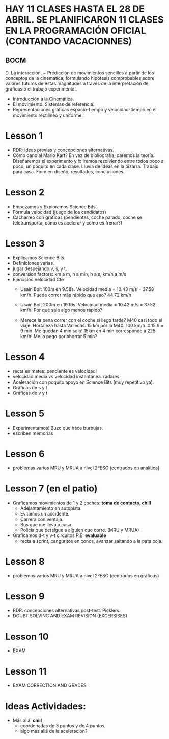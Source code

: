 # HAY 11 CLASES HASTA EL 28 DE ABRIL. SE PLANIFICARON 11 CLASES EN LA PROGRAMACIÓN OFICIAL (CONTANDO VACACIONNES)

## BOCM
D. La interacción.
− Predicción de movimientos sencillos a partir de los conceptos de la cinemática, formulando
hipótesis comprobables sobre valores futuros de estas magnitudes a través de la
interpretación de gráficas o el trabajo experimental.
- Introducción a la Cinemática.
- El movimiento. Sistemas de referencia.
- Representaciones gráficas espacio-tiempo y velocidad-tiempo en el movimiento rectilíneo y
uniforme.

# Lesson 1
- RDR: Ideas previas y concepciones alternativas.
- Cómo gano al Mario Kart? En vez de bibliografía, daremos la teoría. Diseñaremos el experimento y lo iremos resolviendo entre todos poco a poco, un poquito en cada clase. Lluvia de ideas en la pizarra. Trabajo para casa. Foco en diseño, resultados, conclusiones.

# Lesson 2
- Empezamos y Exploramos Science Bits.
- Fórmula velocidad (juego de los candidatos)
- Cacharreo con gráficas (pendientes, coche parado, coche se teletransporta, cómo es acelerar y cómo es frenar?)
    
# Lesson 3
- Explicamos Science Bits.
- Definiciones varias.
- jugar despejando v, s, y t.
- conversion factors: km a m, h a min, h a s, km/h a m/s
- Ejercicios Velocidad Cte
    - Usain Bolt 100m en 9.58s. Velocidad media = 10.43 m/s = 37.58 km/h. Puede correr más rápido que eso? 44.72 km/h
    - Usain Bolt 200m en 19.19s. Velocidad media = 10.42 m/s = 37.52 km/h. Por qué sale algo menos rápido?

    - Merece la pena correr con el coche si llego tarde? M40 casi todo el viaje. Hortaleza hasta Vallecas. 15 km por la M40. 100 km/h. 0.15 h = 9 min. Me quedan 4 min solo! 15km en 4 min corresponde a 225 km/h! Me la pego por ahorrar 5 min?

# Lesson 4
- recta en mates: pendiente es velocidad!
- velocidad media vs velocidad instantánea. radares.
- Aceleración con poquito apoyo en Science Bits (muy repetitivo ya).
- Gráficas de s y t
- Gráficas de v y t

# Lesson 5
- Experimentamos! Buzo que hace burbujas.
- escriben memorias

# Lesson 6
- problemas varios MRU y MRUA a nivel 2ºESO (centrados en analítica)

# Lesson 7 (en el patio)
- Graficamos movimientos de 1 y 2 coches: **toma de contacto, chill**
    - Adelantamiento en autopista.
    - Evitamos un accidente.
    - Carrera con ventaja.
    - Bus que me lleva a casa.
    - Policía que persigue a alguien que corre. (MRU y MRUA)
- Graficamos d-t y v-t circuitos P.E: **evaluable**
    - recta a sprint, canguritos en conos, avanzar saltando a la pata coja.

# Lesson 8
- problemas varios MRU y MRUA a nivel 2ºESO (centrados en gráficas)

# Lesson 9
- RDR: concepciones alternativas post-test. Picklers.
- DOUBT SOLVING AND EXAM REVISION (EXCERSISES)

# Lesson 10
- EXAM

# Lesson 11
- EXAM CORRECTION AND GRADES

# Ideas Actividades:
- Más allá: **chill**
    - coordenadas de 3 puntos y de 4 puntos.
    - algo más allá de la aceleración?

